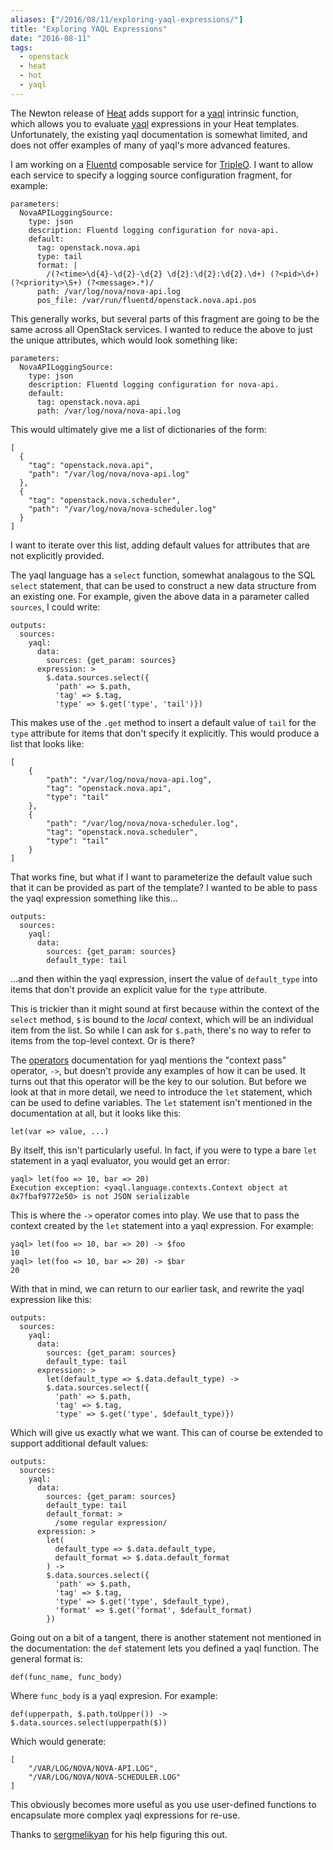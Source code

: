 ```yaml
---
aliases: ["/2016/08/11/exploring-yaql-expressions/"]
title: "Exploring YAQL Expressions"
date: "2016-08-11"
tags:
  - openstack
  - heat
  - hot
  - yaql
---
```


The Newton release of [Heat][] adds support for a [yaql][yaql_func]
intrinsic function, which allows you to evaluate [yaql][] expressions
in your Heat templates.  Unfortunately, the existing yaql
documentation is somewhat limited, and does not offer examples of many
of yaql's more advanced features.

[heat]: https://wiki.openstack.org/wiki/Heat
[yaql]: https://yaql.readthedocs.io/en/latest/
[yaql_func]: http://docs.openstack.org/developer/heat/template_guide/hot_spec.html#yaql

I am working on a [Fluentd][] composable service for [TripleO][].  I
want to allow each service to specify a logging source configuration
fragment, for example:

[fluentd]: http://www.fluentd.org/
[tripleo]: https://wiki.openstack.org/wiki/TripleO

    parameters:
      NovaAPILoggingSource:
        type: json
        description: Fluentd logging configuration for nova-api.
        default:
          tag: openstack.nova.api
          type: tail
          format: |
            /(?<time>\d{4}-\d{2}-\d{2} \d{2}:\d{2}:\d{2}.\d+) (?<pid>\d+) (?<priority>\S+) (?<message>.*)/
          path: /var/log/nova/nova-api.log
          pos_file: /var/run/fluentd/openstack.nova.api.pos

This generally works, but several parts of this fragment are going to
be the same across all OpenStack services.  I wanted to reduce the
above to just the unique attributes, which would look something like:

    parameters:
      NovaAPILoggingSource:
        type: json
        description: Fluentd logging configuration for nova-api.
        default:
          tag: openstack.nova.api
          path: /var/log/nova/nova-api.log

This would ultimately give me a list of dictionaries of the form:

    [
      {
        "tag": "openstack.nova.api",
        "path": "/var/log/nova/nova-api.log"
      },
      {
        "tag": "openstack.nova.scheduler",
        "path": "/var/log/nova/nova-scheduler.log"
      }
    ]

I want to iterate over this list, adding default values for attributes
that are not explicitly provided.

The yaql language has a `select` function, somewhat analagous to the
SQL `select` statement, that can be used to construct a new data
structure from an existing one.  For example, given the above data in
a parameter called `sources`, I could write:

    outputs:
      sources:
        yaql:
          data:
            sources: {get_param: sources}
          expression: >
            $.data.sources.select({
              'path' => $.path,
              'tag' => $.tag,
              'type' => $.get('type', 'tail')})

This makes use of the `.get` method to insert a default value of
`tail` for the `type` attribute for items that don't specify it
explicitly.  This would produce a list that looks like:

    [
        {
            "path": "/var/log/nova/nova-api.log",
            "tag": "openstack.nova.api",
            "type": "tail"
        },
        {
            "path": "/var/log/nova/nova-scheduler.log",
            "tag": "openstack.nova.scheduler",
            "type": "tail"
        }
    ]

That works fine, but what if I want to parameterize the default value
such that it can be provided as part of the template?  I wanted to be
able to pass the yaql expression something like this...

    outputs:
      sources:
        yaql:
          data:
            sources: {get_param: sources}
            default_type: tail

...and then within the yaql expression, insert the value of
`default_type` into items that don't provide an explicit value for the
`type` attribute.

This is trickier than it might sound at first because within the
context of the `select` method, `$` is bound to the *local* context,
which will be an individual item from the list.  So while I can ask
for `$.path`, there's no way to refer to items from the top-level
context.  Or is there?

The [operators][] documentation for yaql mentions the "context pass"
operator, `->`, but doesn't provide any examples of how it can be
used. It turns out that this operator will be the key to our solution.
But before we look at that in more detail, we need to introduce the
`let` statement, which can be used to define variables.  The `let`
statement isn't mentioned in the documentation at all, but it looks
like this:

[operators]: https://yaql.readthedocs.io/en/latest/getting_started.html#operators

    let(var => value, ...)

By itself, this isn't particularly useful.  In fact, if you were to
type a bare `let` statement in a yaql evaluator, you would get an
error:

    yaql> let(foo => 10, bar => 20)
    Execution exception: <yaql.language.contexts.Context object at 0x7fbaf9772e50> is not JSON serializable

This is where the `->` operator comes into play.  We use that to pass
the context created by the `let` statement into a yaql expression. For
example:

    yaql> let(foo => 10, bar => 20) -> $foo
    10
    yaql> let(foo => 10, bar => 20) -> $bar
    20

With that in mind, we can return to our earlier task, and rewrite the
yaql expression like this:

    outputs:
      sources:
        yaql:
          data:
            sources: {get_param: sources}
            default_type: tail
          expression: >
            let(default_type => $.data.default_type) ->
            $.data.sources.select({
              'path' => $.path,
              'tag' => $.tag,
              'type' => $.get('type', $default_type)})

Which will give us exactly what we want.  This can of course be
extended to support additional default values:

    outputs:
      sources:
        yaql:
          data:
            sources: {get_param: sources}
            default_type: tail
            default_format: >
              /some regular expression/
          expression: >
            let(
              default_type => $.data.default_type,
              default_format => $.data.default_format
            ) ->
            $.data.sources.select({
              'path' => $.path,
              'tag' => $.tag,
              'type' => $.get('type', $default_type),
              'format' => $.get('format', $default_format)
            })

Going out on a bit of a tangent, there is another statement not
mentioned in the documentation: the `def` statement lets you defined a
yaql function.  The general format is:

    def(func_name, func_body)

Where `func_body` is a yaql expresion.  For example:

    def(upperpath, $.path.toUpper()) ->
    $.data.sources.select(upperpath($))

Which would generate:

    [
        "/VAR/LOG/NOVA/NOVA-API.LOG", 
        "/VAR/LOG/NOVA/NOVA-SCHEDULER.LOG"
    ]

This obviously becomes more useful as you use user-defined functions
to encapsulate more complex yaql expressions for re-use.

Thanks to [sergmelikyan][] for his help figuring this out.

[sergmelikyan]: https://github.com/sergmelikyan
